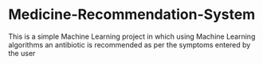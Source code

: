 # Medicine-Recommendation-System
This is a simple Machine Learning project in which using Machine Learning algorithms an antibiotic  is recommended as per the symptoms entered by the user

